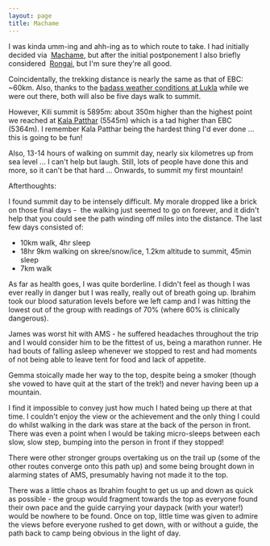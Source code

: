 ```yaml
---
layout: page
title: Machame
---
```


I was kinda umm-ing and ahh-ing as to which route to take. I had initially decided via  [Machame](https://en.wikipedia.org/wiki/Mount_Kilimanjaro_climbing_routes#Machame), but after the initial postponement I also briefly considered  [Rongai](https://en.wikipedia.org/wiki/Mount_Kilimanjaro_climbing_routes#Rongai), but I'm sure they're all good.

Coincidentally, the trekking distance is nearly the same as that of EBC: ~60km. Also, thanks to the [badass weather conditions at Lukla](http://www.ekantipur.com/2011/11/05/national/lukla-bad-weather-leaves-hundreds-of-tourists-stranded/343253.html) while we were out there, both will also be five days walk to summit.

However, Kili summit is 5895m: about 350m higher than the highest point we reached at [Kala Patthar](https://en.wikipedia.org/wiki/Kala_Patthar) (5545m) which is a tad higher than EBC (5364m). I remember Kala Patthar being the hardest thing I'd ever done ... this is going to be fun!

Also, 13-14 hours of walking on summit day, nearly six kilometres up from sea level ... I can't help but laugh. Still, lots of people have done this and more, so it can't be that hard ... Onwards, to summit my first mountain!

Afterthoughts:

I found summit day to be intensely difficult. My morale dropped like a brick on those final days -  the walking just seemed to go on forever, and it didn't help that you could see the path winding off miles into the distance.
The last few days consisted of:

* 10km walk, 4hr sleep
* 18hr 9km walking on skree/snow/ice, 1.2km altitude to summit, 45min sleep
* 7km walk

As far as health goes, I was quite borderline. I didn't feel as though I was ever really in danger but I was really, really out of breath going up. Ibrahim took our blood saturation levels before we left camp and I was hitting the lowest out of the group with readings of 70% (where 60% is clinically dangerous).

James was worst hit with AMS - he suffered headaches throughout the trip and I would consider him to be the fittest of us, being a marathon runner. He had bouts of falling asleep whenever we stopped to rest and had moments of not being able to leave tent for food and lack of appetite.

Gemma stoically made her way to the top, despite being a smoker (though she vowed to have quit at the start of the trek!) and never having been up a mountain.

I find it impossible to convey just how much I hated being up there at that time. I couldn't enjoy the view or the achievement and the only thing I could do whilst walking in the dark was stare at the back of the person in front. There was even a point when I would be taking micro-sleeps between each slow, slow step, bumping into the person in front if they stopped!

There were other stronger groups overtaking us on the trail up (some of the other routes converge onto this path up) and some being brought down in alarming states of AMS, presumably having not made it to the top.

There was a little chaos as Ibrahim fought to get us up and down as quick as possible - the group would fragment towards the top as everyone found their own pace and the guide carrying your daypack (with your water!) would be nowhere to be found. Once on top, little time was given to admire the views before everyone rushed to get down, with or without a guide, the path back to camp being obvious in the light of day.